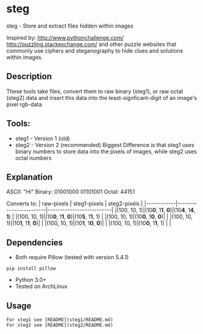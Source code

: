 # steg
steg - Store and extract files hidden within images

Inspired by:
  http://www.pythonchallenge.com/
  http://puzzling.stackexchange.com/
and other puzzle websites that commonly use ciphers and steganography to hide clues and 
solutions within images. 

## Description
These tools take files, convert them to raw binary (steg1), or raw octal (steg2) data and insert this data into the least-signficant-digit of an image's pixel rgb-data.

## Tools:
* steg1 - Version 1 (old)
* steg2 - Version 2 (recommended)
Biggest Difference is that steg1 uses binary numbers to store data into the pixels of images, while steg2 uses octal numbers

## Explanation
ASCII:  "Hi" 
Binary: 01001000 01101001 
Octal:  44151

Converts to:
| raw-pixels | steg1-pixels           | steg2-pixels             |
|------------|------------------------|--------------------------|
|(100, 10, 1)|(10**0**, 1**1**, **0**)|(10**4**, 1**4**, **1**)  |
|(100, 10, 1)|(10**0**, 1**1**, **0**)|(10**5**, 1**1**, 1)      |
|(100, 10, 1)|(10**0**, 1**0**, **0**)|                          |
|(100, 10, 1)|(10**1**, 1**1**, **0**)|                          |
|(100, 10, 1)|(10**1**, 1**0**, **0**)|                          |
|(100, 10, 1)|(10**0**, 1**1**, 1)    |                          |

## Dependencies
* Both require Pillow (tested with version 5.4.1) 
```pip
pip install pillow
```
* Python 3.0+
* Tested on ArchLinux

## Usage
    For steg1 see [README](steg1/README.md)
    For steg2 see [README](steg2/README.md)
